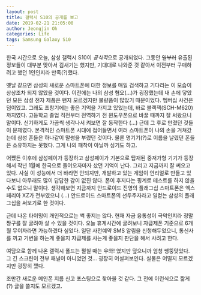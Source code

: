 ```yaml
---
layout: post
title: 갤럭시 S10의 공개를 보고
date: 2019-02-21 21:05:00
author: Jeongjin Oh
categories: Life
tags: Samsung Galaxy S10
---
```


한국 시간으로 오늘, 삼성 갤럭시 S10이 *공식적*으로 공개되었다. 그동안 ~~일부러~~ 유출된 정보들이 대부분 맞아서 김새기는 했지만, 기대대로 나와준 것 같아서 이전부터 구매하려고 했던 1인인지라 만족(?)했다.

옛날 같으면 삼성의 새로운 스마트폰에 대한 정보를 매일 검색하고 기다리는 이 모습이 상상조차 되지 않았을 것이다. 이전에는 나의 삼성 혐오(...)가 굉장했는데 내 손에 닿았던 모든 삼성 전자 제품은 왠지 모르겠지만 불량품이 많았기 때문이었다. 멤버십 사건은 덤이었고. 그래도 초창기에는 좋은 기억을 가지고 있었는데, 바로 블랙잭(SCH-M620)까지였다. 고등학교 졸업 직전부터 전역하기 전 윈도우폰으로 바꿀 때까지 잘 써왔으니 말이다. 신기하게도 가끔씩 생각나서 켜보면 잘 동작한다 (...) 근데 그 후로 만졌던 것들이 문제였다. 본격적인 스마트폰 시대에 접어들면서 여러 스마트폰이 나의 손을 거쳐갔는데 삼성 폰들은 하나같이 말썽을 부렸던 것이다. 물론 명기기(?)로 이름을 날렸던 폰들은 소유하지는 못했다. 그게 나의 패착이 아닐까 싶기도 하고.

어쨌든 이후에 삼성페이가 등장하고 삼성페이가 기본으로 탑재된 중저가형 기기가 등장해서 작년 1월에 한국으로 들어오자마자 샀던 기억이 난다. 그리고 지금까지 잘 써오고 있다. 사실 이 성능에서 더 바라면 안되지만, 개발하고 있는 게임이 언리얼로 만들고 있다보니 아무래도 많이 답답한 감이 없진 않다. 폰이 후지다는 핑계로 테스트를 하지 않을 수도 없으니 말이다. 생각해보면 지금까지 안드로이드 진영의 플래그십 스마트폰은 엑스페리아 XZ가 전부였으니 (...) 안드로이드 스마트폰의 선두주자라고 일컫는 삼성의 플래그십을 써보기로 한 것이다.

근데 나온 타이밍이 개인적으로는 썩 좋지는 않다. 현재 자금 융통성이 극악인지라 정말 짱구를 잘 굴려야 살 수 있을 것이다. 오늘 휴게시간에 굴려보니 자급제폰 기준으로 6개월 무이자라면 가능하겠다 싶었다. 일단 사전예약 SMS 알림을 신청해두었으니, 통신사를 끼고 기변을 하는게 좋을지 자급제를 사는게 좋을지 판단을 해서 사려고 한다.

여담으로 함께 나온 갤럭시 폴드는 펼칠 때는 우와! 였지만 덮으니까 엄청 쌩뚱맞았다. 그 긴 스크린이 전부 패널이 아니었던 것... 굉장히 어설퍼보인다. 실물은 어떨지 모르겠지만 굉장히 깼다.

조만간 새로운 메인폰 지름 신고 포스팅으로 찾아올 것 같다. 그 전에 이런식으로 짧게(?) 글을 쓸지도 모르겠고.